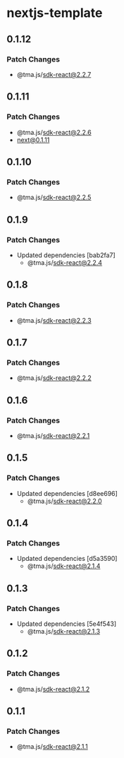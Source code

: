 # nextjs-template

## 0.1.12

### Patch Changes

- @tma.js/sdk-react@2.2.7

## 0.1.11

### Patch Changes

- @tma.js/sdk-react@2.2.6
- next@0.1.11

## 0.1.10

### Patch Changes

- @tma.js/sdk-react@2.2.5

## 0.1.9

### Patch Changes

- Updated dependencies [bab2fa7]
  - @tma.js/sdk-react@2.2.4

## 0.1.8

### Patch Changes

- @tma.js/sdk-react@2.2.3

## 0.1.7

### Patch Changes

- @tma.js/sdk-react@2.2.2

## 0.1.6

### Patch Changes

- @tma.js/sdk-react@2.2.1

## 0.1.5

### Patch Changes

- Updated dependencies [d8ee696]
  - @tma.js/sdk-react@2.2.0

## 0.1.4

### Patch Changes

- Updated dependencies [d5a3590]
  - @tma.js/sdk-react@2.1.4

## 0.1.3

### Patch Changes

- Updated dependencies [5e4f543]
  - @tma.js/sdk-react@2.1.3

## 0.1.2

### Patch Changes

- @tma.js/sdk-react@2.1.2

## 0.1.1

### Patch Changes

- @tma.js/sdk-react@2.1.1
